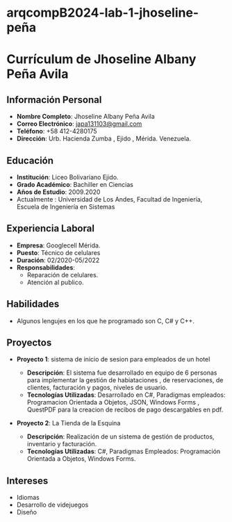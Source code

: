 # arqcompB2024-lab-1-jhoseline-peña
# Currículum de Jhoseline Albany Peña Avila

## Información Personal
- **Nombre Completo**: Jhoseline Albany Peña Avila
- **Correo Electrónico**: japa131103@gmail.com
- **Teléfono**: +58 412-4280175
- **Dirección**: Urb. Hacienda Zumba , Ejido , Mérida. Venezuela.

## Educación
- **Institución**: Liceo Bolivariano Ejido.
- **Grado Académico**: Bachiller en Ciencias
- **Años de Estudio**: 2009.2020
- Actualmente : Universidad de Los Andes, Facultad de Ingeniería, Escuela de Ingeniería en Sistemas

## Experiencia Laboral
- **Empresa**: Googlecell Mérida.
- **Puesto**: Técnico de celulares
- **Duración**: 02/2020-05/2022
- **Responsabilidades**:
  - Reparación de celulares.
  - Atención al publico.

## Habilidades
- Algunos lengujes en los que he programado son C, C# y C++.

## Proyectos
- **Proyecto 1**: sistema de inicio de sesion para empleados de un hotel
  - **Descripción**: El sistema fue desarrollado en equipo de 6 personas para implementar la gestión de habiataciones ,  de reservaciones, de clientes, facturación y pagos, niveles de usuario.
  - **Tecnologías Utilizadas**:  Desarrollado en C#, Paradigmas empleados: Programacion Orientada a Objetos, JSON, Windows Forms , QuestPDF para la creacion de recibos de pago descargables en pdf.

- **Proyecto 2**: La Tienda de la Esquina
  - **Descripción**:  Realización de un sistema de gestión de productos, inventario y facturación. 
  - **Tecnologías Utilizadas**: C#, Paradigmas Empleados: Programación Orientada a Objetos, Windows Forms.

## Intereses
- Idiomas
- Desarrollo  de videjuegos
- Diseño
  
